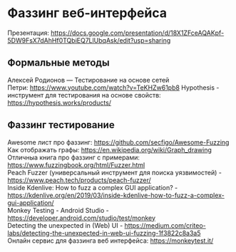 # Фаззинг веб-интерфейса
Презентация: https://docs.google.com/presentation/d/18X1ZFceAQAKpf-5DW9FsX7dAhHf0TQbiEQ7LlUbqAsk/edit?usp=sharing

Формальные методы
-----------------

Алексей Родионов — Тестирование на основе сетей Петри: https://www.youtube.com/watch?v=TeKHZw61pb8
Hypothesis - инструмент для тестирования на основе свойств: https://hypothesis.works/products/

Фаззинг тестирование
--------------------

Awesome лист про фаззинг: https://github.com/secfigo/Awesome-Fuzzing  
Как отображать графы: https://en.wikipedia.org/wiki/Graph_drawing  
Отличныа книга про фаззинг с примерами: https://www.fuzzingbook.org/html/Fuzzer.html  
Peach Fuzzer (универсальный инструмент для поиска уязвимостей) - https://www.peach.tech/products/peach-fuzzer/  
Inside Kdenlive: How to fuzz a complex GUI application? - https://kdenlive.org/en/2019/03/inside-kdenlive-how-to-fuzz-a-complex-gui-application/  
Monkey Testing - Android Studio - https://developer.android.com/studio/test/monkey  
Detecting the unexpected in (Web) UI - https://medium.com/criteo-labs/detecting-the-unexpected-in-web-ui-fuzzing-1f3822c8a3a5  
Онлайн сервис для фаззинга веб интерфейса: https://monkeytest.it/  

